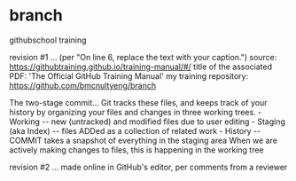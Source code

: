 # branch
githubschool training

revision #1 ...
    (per "On line 6, replace the text with your caption.")
source: 
    https://githubtraining.github.io/training-manual/#/
title of the associated PDF: 
    'The Official GitHub Training Manual'
my training repository: 
    https://github.com/bmcnultyeng/branch

The two-stage commit...
Git tracks these files, and keeps track of your history by organizing your files and changes in three working trees. 
    - Working -- new (untracked) and modified files due to user editing
    - Staging (aka Index) -- files ADDed as a collection of related work
    - History -- COMMIT takes a snapshot of everything in the staging area
When we are actively making changes to files, this is happening in the working tree

revision #2 ...
    made online in GitHub's editor, per comments from a reviewer
